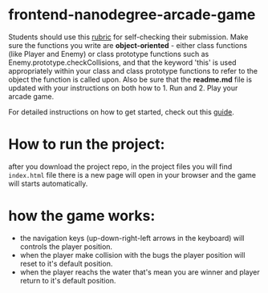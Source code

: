 frontend-nanodegree-arcade-game
===============================

Students should use this [rubric](https://review.udacity.com/#!/projects/2696458597/rubric) for self-checking their submission. Make sure the functions you write are **object-oriented** - either class functions (like Player and Enemy) or class prototype functions such as Enemy.prototype.checkCollisions, and that the keyword 'this' is used appropriately within your class and class prototype functions to refer to the object the function is called upon. Also be sure that the **readme.md** file is updated with your instructions on both how to 1. Run and 2. Play your arcade game.

For detailed instructions on how to get started, check out this [guide](https://docs.google.com/document/d/1v01aScPjSWCCWQLIpFqvg3-vXLH2e8_SZQKC8jNO0Dc/pub?embedded=true).

How to run the project:
=======================

after you download the project repo, in the project files you will find `index.html` file there is a new page will open in your browser and the game will starts automatically.

# how the game works:

 - the navigation keys (up-down-right-left arrows in the keyboard) will controls the player position. 
 - when the player make collision with the bugs the player position will reset to it's default position.
 - when the player reachs the water that's mean you are winner and player return to it's default position. 
 
